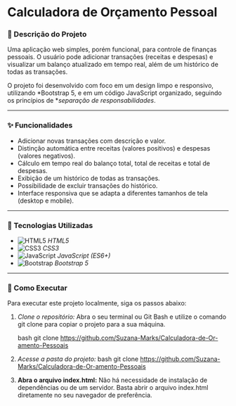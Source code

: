 # Calculadora de Orçamento Pessoal

### 📝 Descrição do Projeto

Uma aplicação web simples, porém funcional, para controle de finanças pessoais. O usuário pode adicionar transações (receitas e despesas) e visualizar um balanço atualizado em tempo real, além de um histórico de todas as transações.

O projeto foi desenvolvido com foco em um design limpo e responsivo, utilizando *Bootstrap 5, e em um código JavaScript organizado, seguindo os princípios de **separação de responsabilidades*.

---

### ✨ Funcionalidades

- Adicionar novas transações com descrição e valor.
- Distinção automática entre receitas (valores positivos) e despesas (valores negativos).
- Cálculo em tempo real do balanço total, total de receitas e total de despesas.
- Exibição de um histórico de todas as transações.
- Possibilidade de excluir transações do histórico.
- Interface responsiva que se adapta a diferentes tamanhos de tela (desktop e mobile).

---

### 🚀 Tecnologias Utilizadas

- ![HTML5](https://img.shields.io/badge/-HTML5-E34F26?style=flat&logo=html5&logoColor=white) *HTML5*
- ![CSS3](https://img.shields.io/badge/-CSS3-1572B6?style=flat&logo=css3&logoColor=white) *CSS3*
- ![JavaScript](https://img.shields.io/badge/-JavaScript-F7DF1E?style=flat&logo=javascript&logoColor=black) *JavaScript (ES6+)*
- ![Bootstrap](https://img.shields.io/badge/-Bootstrap-7952B3?style=flat&logo=bootstrap&logoColor=white) *Bootstrap 5*

---

### 🏃 Como Executar

Para executar este projeto localmente, siga os passos abaixo:

1.  *Clone o repositório:*
    Abra o seu terminal ou Git Bash e utilize o comando git clone para copiar o projeto para a sua máquina.

    bash
    git clone https://github.com/Suzana-Marks/Calculadora-de-Or-amento-Pessoais
    

2.  *Acesse a pasta do projeto:*
  bash
    git clone https://github.com/Suzana-Marks/Calculadora-de-Or-amento-Pessoais
  
    
    
3.  **Abra o arquivo index.html:**
    Não há necessidade de instalação de dependências ou de um servidor. Basta abrir o arquivo index.html diretamente no seu navegador de preferência.
